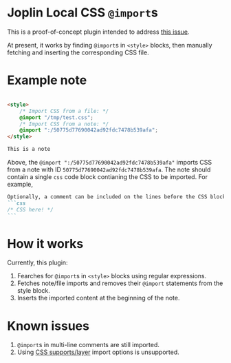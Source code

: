 # Joplin Local CSS `@import`s

This is a proof-of-concept plugin intended to address [this issue](https://discourse.joplinapp.org/t/local-imported-css-no-longer-accessible/41812).

At present, it works by finding `@import`s in `<style>` blocks, then manually fetching and inserting the corresponding CSS file.

# Example note

````markdown

<style>
	/* Import CSS from a file: */
	@import "/tmp/test.css";
	/* Import CSS from a note: */
	@import ":/50775d77690042ad92fdc7478b539afa";
</style>

This is a note

````

Above, the `@import ":/50775d77690042ad92fdc7478b539afa"` imports CSS from a note with ID `50775d77690042ad92fdc7478b539afa`. The note should contain a single `css` code block contianing the CSS to be imported. For example,
````markdown
Optionally, a comment can be included on the lines before the CSS block.
```css
/* CSS here! */
```
````

# How it works

Currently, this plugin:
1. Fearches for `@import`s in `<style>` blocks using regular expressions.
2. Fetches note/file imports and removes their `@import` statements from the style block.
3. Inserts the imported content at the beginning of the note.


# Known issues

<div id="limitations"></div>

1. `@import`s in multi-line comments are still imported.
2. Using [CSS supports/layer](https://developer.mozilla.org/en-US/docs/Web/CSS/@import) import options is unsupported.
